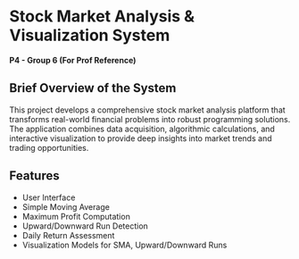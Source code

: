 # Stock Market Analysis & Visualization System
**P4 - Group 6 (For Prof Reference)**
## Brief Overview of the System
This project develops a comprehensive stock market analysis platform that transforms real-world financial problems into robust programming solutions. The application combines data acquisition, algorithmic calculations, and interactive visualization to provide deep insights into market trends and trading opportunities.
## Features
- User Interface
- Simple Moving Average
- Maximum Profit Computation
- Upward/Downward Run Detection
- Daily Return Assessment
- Visualization Models for SMA, Upward/Downward Runs
